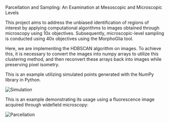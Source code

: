 Parcellation and Sampling: An Examination at Mesoscopic and Microscopic Levels

This project aims to address the unbiased identification of regions of interest by applying computational algorithms to images obtained through microscopy using 10x objectives. Subsequently, microscopic-level sampling is conducted using 40x objectives using the MorphoGlia tool.

Here, we are implementing the HDBSCAN algorithm on images. To achieve this, it is necessary to convert the images into numpy arrays to utilize this clustering method, and then reconvert these arrays back into images while preserving pixel isometry.

This is an example utilizing simulated points generated with the NumPy library in Python.



![Simulation](https://github.com/Maya-Arteaga/Parcellation/assets/70504322/d0dc7ff9-bcda-4cf6-8822-9abf39ba6d32)




This is an example demonstrating its usage using a fluorescence image acquired through widefield microscopy:

![Parcellation](https://github.com/Maya-Arteaga/Parcellation/assets/70504322/23aedb26-2d8b-4fb0-865c-f52e34be6c98)

